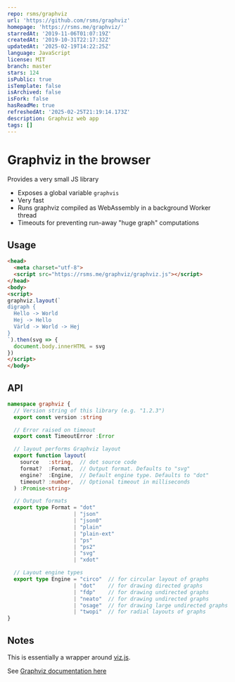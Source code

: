 ```yaml
---
repo: rsms/graphviz
url: 'https://github.com/rsms/graphviz'
homepage: 'https://rsms.me/graphviz/'
starredAt: '2019-11-06T01:07:19Z'
createdAt: '2019-10-31T22:17:32Z'
updatedAt: '2025-02-19T14:22:25Z'
language: JavaScript
license: MIT
branch: master
stars: 124
isPublic: true
isTemplate: false
isArchived: false
isFork: false
hasReadMe: true
refreshedAt: '2025-02-25T21:19:14.173Z'
description: Graphviz web app
tags: []
---
```


# Graphviz in the browser

Provides a very small JS library

- Exposes a global variable `graphvis`
- Very fast
- Runs graphviz compiled as WebAssembly in a background Worker thread
- Timeouts for preventing run-away "huge graph" computations


## Usage

```html
<head>
  <meta charset="utf-8">
  <script src="https://rsms.me/graphviz/graphviz.js"></script>
</head>
<body>
<script>
graphviz.layout(`
digraph {
  Hello -> World
  Hej -> Hello
  Värld -> World -> Hej
}
`).then(svg => {
  document.body.innerHTML = svg
})
</script>
</body>
```

## API

```ts
namespace graphviz {
  // Version string of this library (e.g. "1.2.3")
  export const version :string

  // Error raised on timeout
  export const TimeoutError :Error

  // layout performs Graphviz layout
  export function layout(
    source   :string,  // dot source code
    format?  :Format,  // Output format. Defaults to "svg"
    engine?  :Engine,  // Default engine type. Defaults to "dot"
    timeout? :number,  // Optional timeout in milliseconds
  ) :Promise<string>

  // Output formats
  export type Format = "dot"
                     | "json"
                     | "json0"
                     | "plain"
                     | "plain-ext"
                     | "ps"
                     | "ps2"
                     | "svg"
                     | "xdot"

  // Layout engine types
  export type Engine = "circo"  // for circular layout of graphs
                     | "dot"    // for drawing directed graphs
                     | "fdp"    // for drawing undirected graphs
                     | "neato"  // for drawing undirected graphs
                     | "osage"  // for drawing large undirected graphs
                     | "twopi"  // for radial layouts of graphs
}
```


## Notes

This is essentially a wrapper around [viz.js](https://github.com/mdaines/viz.js).

See [Graphviz documentation here](https://www.graphviz.org/doc/info/attrs.html)
